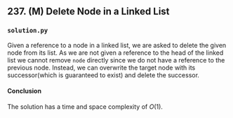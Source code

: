 ## 237. (M) Delete Node in a Linked List

### `solution.py`
Given a reference to a node in a linked list, we are asked to delete the given node from its list. As we are not given a reference to the head of the linked list we cannot remove `node` directly since we do not have a reference to the previous node. Instead, we can overwrite the target node with its successor(which is guaranteed to exist) and delete the successor.  

#### Conclusion
The solution has a time and space complexity of $O(1)$.  
  

